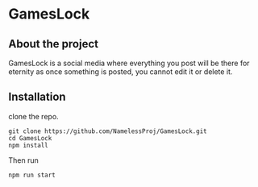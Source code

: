 # GamesLock
## About the project
GamesLock is a social media where everything you post will be there for eternity as once something is posted, you cannot edit it or delete it.
## Installation
clone the repo.
```
git clone https://github.com/NamelessProj/GamesLock.git
cd GamesLock
npm install
```

Then run
```
npm run start
```